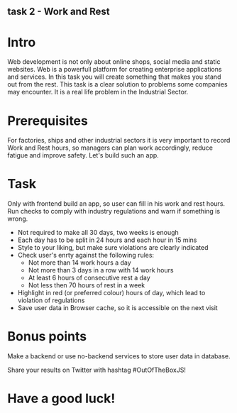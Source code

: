 ## task 2 - Work and Rest

# Intro

Web development is not only about online shops, social media and static websites. Web is a powerfull platform for creating enterprise applications and services. 
In this task you will create something that makes you stand out from the rest. This task is a clear solution to problems some companies may encounter. It is a real life problem in the Industrial Sector. 

# Prerequisites

For factories, ships and other industrial sectors it is very important to record Work and Rest hours, so managers can plan work accordingly, reduce fatigue and improve safety. Let's build such an app.

# Task 

Only with frontend build an app, so user can fill in his work and rest hours. Run checks to comply with industry regulations and warn if something is wrong.

- Not required to make all 30 days, two weeks is enough
- Each day has to be split in 24 hours and each hour in 15 mins
- Style to your liking, but make sure violations are clearly indicated
- Check user's enrty against the following rules:
    - Not more than 14 work hours a day
    - Not more than 3 days in a row with 14 work hours
    - At least 6 hours of consecutive rest a day
    - Not less then 70 hours of rest in a week
- Highlight in red (or preferred colour) hours of day, which lead to violation of regulations
- Save user data in Browser cache, so it is accessible on the next visit

# Bonus points
Make a backend or use no-backend services to store user data in database.

Share your results on Twitter with hashtag #OutOfTheBoxJS!


# Have a good luck!